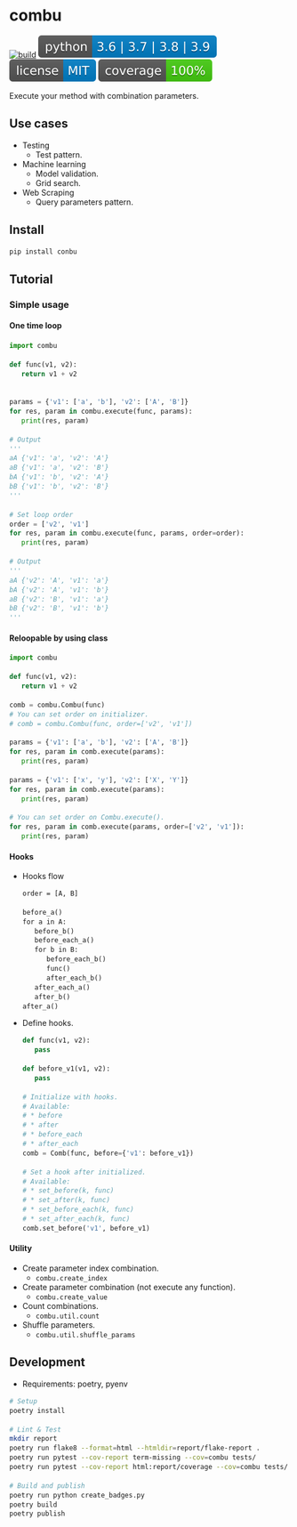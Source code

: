 # combu

[![build](https://circleci.com/gh/takelushi/combu.svg?style=svg)](https://circleci.com/gh/takelushi/combu) ![python](doc/badge/python.svg) [![license](doc/badge/license.svg)](https://opensource.org/licenses/MIT) ![coverage](doc/badge/coverage.svg)

Execute your method with combination parameters.

## Use cases

* Testing
   * Test pattern.
* Machine learning
   * Model validation.
   * Grid search.
* Web Scraping
   * Query parameters pattern.

## Install

```sh
pip install conbu
```

## Tutorial

### Simple usage

#### One time loop

```python
import combu

def func(v1, v2):
   return v1 + v2


params = {'v1': ['a', 'b'], 'v2': ['A', 'B']}
for res, param in combu.execute(func, params):
   print(res, param)

# Output
'''
aA {'v1': 'a', 'v2': 'A'}
aB {'v1': 'a', 'v2': 'B'}
bA {'v1': 'b', 'v2': 'A'}
bB {'v1': 'b', 'v2': 'B'}
'''

# Set loop order
order = ['v2', 'v1']
for res, param in combu.execute(func, params, order=order):
   print(res, param)

# Output
'''
aA {'v2': 'A', 'v1': 'a'}
bA {'v2': 'A', 'v1': 'b'}
aB {'v2': 'B', 'v1': 'a'}
bB {'v2': 'B', 'v1': 'b'}
'''
```

#### Reloopable by using class

```python
import combu

def func(v1, v2):
   return v1 + v2

comb = combu.Combu(func)
# You can set order on initializer.
# comb = combu.Combu(func, order=['v2', 'v1'])

params = {'v1': ['a', 'b'], 'v2': ['A', 'B']}
for res, param in comb.execute(params):
   print(res, param)

params = {'v1': ['x', 'y'], 'v2': ['X', 'Y']}
for res, param in comb.execute(params):
   print(res, param)

# You can set order on Combu.execute().
for res, param in comb.execute(params, order=['v2', 'v1']):
   print(res, param)
```

#### Hooks

* Hooks flow

   ```txt
   order = [A, B]

   before_a()
   for a in A:
      before_b()
      before_each_a()
      for b in B:
         before_each_b()
         func()
         after_each_b()
      after_each_a()
      after_b()
   after_a()
   ```

* Define hooks.

   ```python
   def func(v1, v2):
      pass

   def before_v1(v1, v2):
      pass

   # Initialize with hooks.
   # Available:
   # * before
   # * after
   # * before_each
   # * after_each
   comb = Comb(func, before={'v1': before_v1})

   # Set a hook after initialized.
   # Available:
   # * set_before(k, func)
   # * set_after(k, func)
   # * set_before_each(k, func)
   # * set_after_each(k, func)
   comb.set_before('v1', before_v1)
   ```

#### Utility

* Create parameter index combination.
   * `combu.create_index`
* Create parameter combination (not execute any function).
   * `combu.create_value`
* Count combinations.
   * `combu.util.count`
* Shuffle parameters.
   * `combu.util.shuffle_params`

## Development

* Requirements: poetry, pyenv

```sh
# Setup
poetry install

# Lint & Test
mkdir report
poetry run flake8 --format=html --htmldir=report/flake-report .
poetry run pytest --cov-report term-missing --cov=combu tests/
poetry run pytest --cov-report html:report/coverage --cov=combu tests/

# Build and publish
poetry run python create_badges.py
poetry build
poetry publish
```
